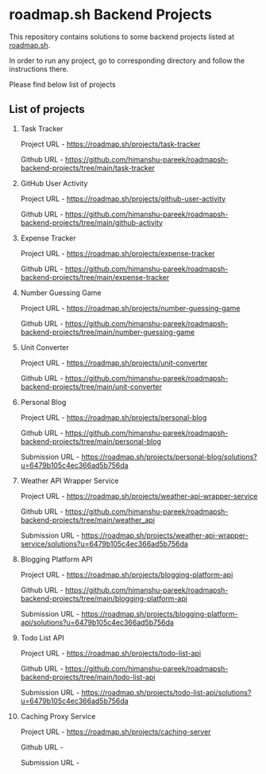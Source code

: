 # roadmap.sh Backend Projects

This repository contains solutions to some backend projects listed at [roadmap.sh](https://roadmap.sh/backend/projects).

In order to run any project, go to corresponding directory and follow the instructions there.

Please find below list of projects

## List of projects

1. Task Tracker

    Project URL - https://roadmap.sh/projects/task-tracker
   
    Github URL - https://github.com/himanshu-pareek/roadmapsh-backend-projects/tree/main/task-tracker

2. GitHub User Activity

    Project URL - https://roadmap.sh/projects/github-user-activity
   
    Github URL - https://github.com/himanshu-pareek/roadmapsh-backend-projects/tree/main/github-activity

3. Expense Tracker

    Project URL - https://roadmap.sh/projects/expense-tracker

    Github URL - https://github.com/himanshu-pareek/roadmapsh-backend-projects/tree/main/expense-tracker

4. Number Guessing Game

    Project URL - https://roadmap.sh/projects/number-guessing-game

    Github URL - https://github.com/himanshu-pareek/roadmapsh-backend-projects/tree/main/number-guessing-game

5. Unit Converter

    Project URL - https://roadmap.sh/projects/unit-converter

    Github URL - https://github.com/himanshu-pareek/roadmapsh-backend-projects/tree/main/unit-converter

6. Personal Blog

    Project URL - https://roadmap.sh/projects/personal-blog

    Github URL - https://github.com/himanshu-pareek/roadmapsh-backend-projects/tree/main/personal-blog

    Submission URL - https://roadmap.sh/projects/personal-blog/solutions?u=6479b105c4ec366ad5b756da

7. Weather API Wrapper Service

    Project URL - https://roadmap.sh/projects/weather-api-wrapper-service

    Github URL - https://github.com/himanshu-pareek/roadmapsh-backend-projects/tree/main/weather_api

    Submission URL - https://roadmap.sh/projects/weather-api-wrapper-service/solutions?u=6479b105c4ec366ad5b756da

8. Blogging Platform API

    Project URL - https://roadmap.sh/projects/blogging-platform-api

    Github URL - https://github.com/himanshu-pareek/roadmapsh-backend-projects/tree/main/blogging-platform-api

    Submission URL - https://roadmap.sh/projects/blogging-platform-api/solutions?u=6479b105c4ec366ad5b756da

9. Todo List API

    Project URL - https://roadmap.sh/projects/todo-list-api

    Github URL - https://github.com/himanshu-pareek/roadmapsh-backend-projects/tree/main/todo-list-api

    Submission URL - https://roadmap.sh/projects/todo-list-api/solutions?u=6479b105c4ec366ad5b756da


10. Caching Proxy Service

    Project URL - https://roadmap.sh/projects/caching-server

    Github URL - 

    Submission URL - 


